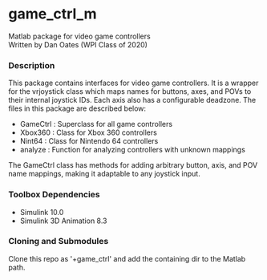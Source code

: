 # game_ctrl_m
Matlab package for video game controllers  
Written by Dan Oates (WPI Class of 2020)

### Description
This package contains interfaces for video game controllers. It is a wrapper
for the vrjoystick class which maps names for buttons, axes, and POVs to their
internal joystick IDs. Each axis also has a configurable deadzone. The files
in this package are described below:

- GameCtrl : Superclass for all game controllers
- Xbox360 : Class for Xbox 360 controllers
- Nint64 : Class for Nintendo 64 controllers
- analyze : Function for analyzing controllers with unknown mappings

The GameCtrl class has methods for adding arbitrary button, axis, and POV
name mappings, making it adaptable to any joystick input.

### Toolbox Dependencies
- Simulink 10.0
- Simulink 3D Animation 8.3

### Cloning and Submodules
Clone this repo as '+game_ctrl' and add the containing dir to the Matlab path.